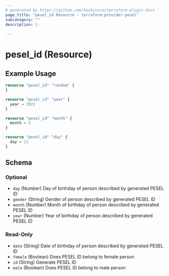 ```yaml
---
# generated by https://github.com/hashicorp/terraform-plugin-docs
page_title: "pesel_id Resource - terraform-provider-pesel"
subcategory: ""
description: |-
  
---
```


# pesel_id (Resource)



## Example Usage

```terraform
resource "pesel_id" "random" {
}

resource "pesel_id" "year" {
  year = 2022
}

resource "pesel_id" "month" {
  month = 5
}

resource "pesel_id" "day" {
  day = 11
}
```

<!-- schema generated by tfplugindocs -->
## Schema

### Optional

- `day` (Number) Day of birthday of person described by generated PESEL ID
- `gender` (String) Gender of person described by generated PESEL ID
- `month` (Number) Month of birthday of person described by generated PESEL ID
- `year` (Number) Year of birthday of person described by generated PESEL ID

### Read-Only

- `date` (String) Date of birthday of person described by generated PESEL ID
- `female` (Boolean) Does PESEL ID belong to female person
- `id` (String) Generate PESEL ID
- `male` (Boolean) Does PESEL ID belong to male person


